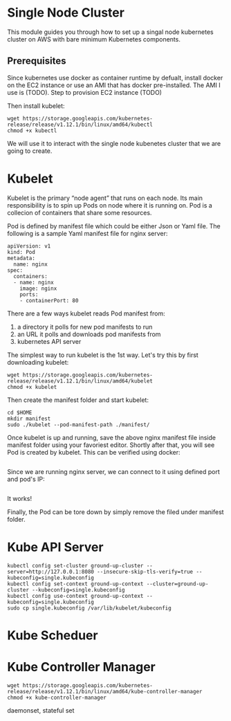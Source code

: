 # Single Node Cluster
This module guides you through how to set up a singal node kubernetes cluster on AWS with bare minimum Kubernetes components.

## Prerequisites
Since kubernetes use docker as container runtime by defualt, install docker on the EC2 instance or use an AMI that has docker pre-installed. The AMI I use is (TODO). Step to provision EC2 instance (TODO)

Then install kubelet:

```
wget https://storage.googleapis.com/kubernetes-release/release/v1.12.1/bin/linux/amd64/kubectl
chmod +x kubectl
```
We will use it to interact with the single node kubenetes cluster that we are going to create.

# Kubelet
Kubelet is the primary “node agent” that runs on each node. Its main responsibility is to spin up Pods on node where it is running on. Pod is a collecion of containers that share some resources. 

Pod is defined by manifest file which could be either Json or Yaml file. The following is a sample Yaml manifest file for nginx server:

```
apiVersion: v1
kind: Pod
metadata:
  name: nginx
spec:
  containers:
  - name: nginx
    image: nginx
    ports:
    - containerPort: 80
```

There are a few ways kubelet reads Pod manifest from:
  1.  a directory it polls for new pod manifests to run
  1.  an URL it polls and downloads pod manifests from
  1.  kubernetes API server

The simplest way to run kubelet is the 1st way. Let's try this by first downloading kubelet:
```
wget https://storage.googleapis.com/kubernetes-release/release/v1.12.1/bin/linux/amd64/kubelet
chmod +x kubelet
```
Then create the manifest folder and start kubelet:
```
cd $HOME
mkdir manifest
sudo ./kubelet --pod-manifest-path ./manifest/
```
Once kubelet is up and running, save the above nginx manifest file inside manifest folder using your favoriest editor. Shortly after that, you will see Pod is created by kubelet. This can be verified using docker:

```

```

Since we are running nginx server, we can connect to it using defined port and pod's IP:
```

```
It works!

Finally, the Pod can be tore down by simply remove the filed under manifest folder.

# Kube API Server



```
kubectl config set-cluster ground-up-cluster --server=http://127.0.0.1:8080 --insecure-skip-tls-verify=true --kubeconfig=single.kubeconfig
kubectl config set-context ground-up-context --cluster=ground-up-cluster --kubeconfig=single.kubeconfig
kubectl config use-context ground-up-context --kubeconfig=single.kubeconfig
sudo cp single.kubeconfig /var/lib/kubelet/kubeconfig
```

# Kube Scheduer


# Kube Controller Manager
```
wget https://storage.googleapis.com/kubernetes-release/release/v1.12.1/bin/linux/amd64/kube-controller-manager
chmod +x kube-controller-manager
```
daemonset, stateful set
